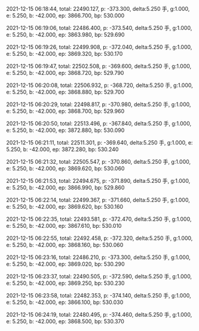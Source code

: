 2021-12-15 06:18:44, total: 22490.127, p: -373.300, delta:5.250 手, g:1.000, e: 5.250, b: -42.000, ep: 3866.700, bp: 530.000

2021-12-15 06:19:06, total: 22486.400, p: -373.540, delta:5.250 手, g:1.000, e: 5.250, b: -42.000, ep: 3863.980, bp: 529.690

2021-12-15 06:19:26, total: 22499.908, p: -372.040, delta:5.250 手, g:1.000, e: 5.250, b: -42.000, ep: 3869.320, bp: 530.170

2021-12-15 06:19:47, total: 22502.508, p: -369.600, delta:5.250 手, g:1.000, e: 5.250, b: -42.000, ep: 3868.720, bp: 529.790

2021-12-15 06:20:08, total: 22506.932, p: -368.720, delta:5.250 手, g:1.000, e: 5.250, b: -42.000, ep: 3868.880, bp: 529.700

2021-12-15 06:20:29, total: 22498.817, p: -370.980, delta:5.250 手, g:1.000, e: 5.250, b: -42.000, ep: 3868.700, bp: 529.960

2021-12-15 06:20:50, total: 22513.496, p: -367.840, delta:5.250 手, g:1.000, e: 5.250, b: -42.000, ep: 3872.880, bp: 530.090

2021-12-15 06:21:11, total: 22511.301, p: -369.640, delta:5.250 手, g:1.000, e: 5.250, b: -42.000, ep: 3872.280, bp: 530.240

2021-12-15 06:21:32, total: 22505.547, p: -370.860, delta:5.250 手, g:1.000, e: 5.250, b: -42.000, ep: 3869.620, bp: 530.060

2021-12-15 06:21:53, total: 22494.675, p: -371.890, delta:5.250 手, g:1.000, e: 5.250, b: -42.000, ep: 3866.990, bp: 529.860

2021-12-15 06:22:14, total: 22499.367, p: -371.660, delta:5.250 手, g:1.000, e: 5.250, b: -42.000, ep: 3869.620, bp: 530.160

2021-12-15 06:22:35, total: 22493.581, p: -372.470, delta:5.250 手, g:1.000, e: 5.250, b: -42.000, ep: 3867.610, bp: 530.010

2021-12-15 06:22:55, total: 22492.458, p: -372.320, delta:5.250 手, g:1.000, e: 5.250, b: -42.000, ep: 3868.160, bp: 530.060

2021-12-15 06:23:16, total: 22486.210, p: -373.300, delta:5.250 手, g:1.000, e: 5.250, b: -42.000, ep: 3869.020, bp: 530.290

2021-12-15 06:23:37, total: 22490.505, p: -372.590, delta:5.250 手, g:1.000, e: 5.250, b: -42.000, ep: 3869.250, bp: 530.230

2021-12-15 06:23:58, total: 22482.353, p: -374.140, delta:5.250 手, g:1.000, e: 5.250, b: -42.000, ep: 3866.100, bp: 530.030

2021-12-15 06:24:19, total: 22480.495, p: -374.460, delta:5.250 手, g:1.000, e: 5.250, b: -42.000, ep: 3868.500, bp: 530.370